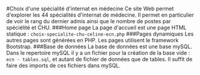 #Choix d'une spécialité d'internat en médecine
Ce site Web permet d'explorer les 44 spécialités d'internat de médecine. Il permet en particulier de voir le rang du dernier admis ainsi que le nombre de postes par spéciélité et CHU.
###Home page
La page d'accueil est une page HTML statique : `choix-specialite-chu-celine-ecn.php`
###Pages dynamiques
Les autres pages sont générées en PHP.
Les pages utilisent le framework Bootstrap.
###Base de données
La base de données est une base mySQL. Dans le repertoire mySQL il y a un fichier pour la création de la base vide : `ecn - tables.sql`, et autant de fichier de données que de tables. Il suffit de faire des imports de ces fichiers dans mySQL.